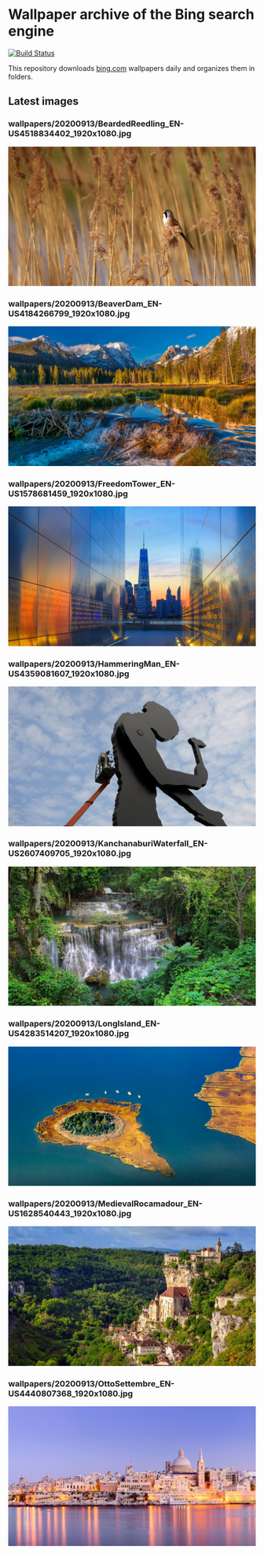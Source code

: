 # Wallpaper archive of the Bing search engine

[![Build Status](https://travis-ci.org/kijart/bing-daily-images-dl.svg?branch=wallpapers)](https://travis-ci.org/kijart/bing-daily-images-dl)

This repository downloads [bing.com](https://www.bing.com) wallpapers daily and organizes them in folders.

## Latest images

<!-- Wallpapers -->

### wallpapers/20200913/BeardedReedling_EN-US4518834402_1920x1080.jpg

![wallpapers/20200913/BeardedReedling_EN-US4518834402_1920x1080.jpg](wallpapers/20200913/BeardedReedling_EN-US4518834402_1920x1080.jpg)

### wallpapers/20200913/BeaverDam_EN-US4184266799_1920x1080.jpg

![wallpapers/20200913/BeaverDam_EN-US4184266799_1920x1080.jpg](wallpapers/20200913/BeaverDam_EN-US4184266799_1920x1080.jpg)

### wallpapers/20200913/FreedomTower_EN-US1578681459_1920x1080.jpg

![wallpapers/20200913/FreedomTower_EN-US1578681459_1920x1080.jpg](wallpapers/20200913/FreedomTower_EN-US1578681459_1920x1080.jpg)

### wallpapers/20200913/HammeringMan_EN-US4359081607_1920x1080.jpg

![wallpapers/20200913/HammeringMan_EN-US4359081607_1920x1080.jpg](wallpapers/20200913/HammeringMan_EN-US4359081607_1920x1080.jpg)

### wallpapers/20200913/KanchanaburiWaterfall_EN-US2607409705_1920x1080.jpg

![wallpapers/20200913/KanchanaburiWaterfall_EN-US2607409705_1920x1080.jpg](wallpapers/20200913/KanchanaburiWaterfall_EN-US2607409705_1920x1080.jpg)

### wallpapers/20200913/LongIsland_EN-US4283514207_1920x1080.jpg

![wallpapers/20200913/LongIsland_EN-US4283514207_1920x1080.jpg](wallpapers/20200913/LongIsland_EN-US4283514207_1920x1080.jpg)

### wallpapers/20200913/MedievalRocamadour_EN-US1628540443_1920x1080.jpg

![wallpapers/20200913/MedievalRocamadour_EN-US1628540443_1920x1080.jpg](wallpapers/20200913/MedievalRocamadour_EN-US1628540443_1920x1080.jpg)

### wallpapers/20200913/OttoSettembre_EN-US4440807368_1920x1080.jpg

![wallpapers/20200913/OttoSettembre_EN-US4440807368_1920x1080.jpg](wallpapers/20200913/OttoSettembre_EN-US4440807368_1920x1080.jpg)

